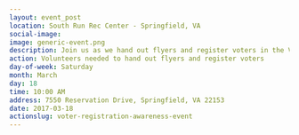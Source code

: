 ```yaml
---
layout: event_post
location: South Run Rec Center - Springfield, VA
social-image:
image: generic-event.png
description: Join us as we hand out flyers and register voters in the Virginia 10.
action: Volunteers needed to hand out flyers and register voters
day-of-week: Saturday
month: March
day: 18
time: 10:00 AM
address: 7550 Reservation Drive, Springfield, VA 22153
date: 2017-03-18
actionslug: voter-registration-awareness-event
---
```

